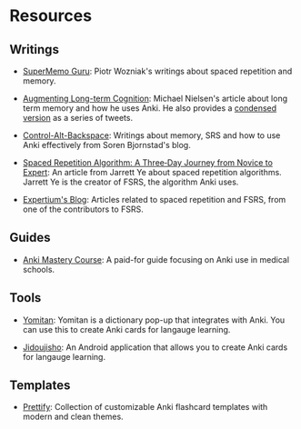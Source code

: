 # Resources

## Writings

- [SuperMemo Guru](https://supermemo.guru/wiki/SuperMemo_Guru): Piotr Wozniak's writings about spaced repetition and memory.

- [Augmenting Long-term Cognition](http://augmentingcognition.com/ltm.html): Michael Nielsen's article about long term memory and how he uses Anki. He also provides a [condensed version](https://twitter.com/michael_nielsen/status/957763229454774272) as a series of tweets.

- [Control-Alt-Backspace](https://controlaltbackspace.org/categories/memory/): Writings about memory, SRS and how to use Anki effectively from Soren Bjornstad's blog.

- [Spaced Repetition Algorithm: A Three‐Day Journey from Novice to Expert](https://github.com/open-spaced-repetition/fsrs4anki/wiki/Spaced-Repetition-Algorithm:-A-Three%E2%80%90Day-Journey-from-Novice-to-Expert): An article from Jarrett Ye about spaced repetition algorithms. Jarrett Ye is the creator of FSRS, the algorithm Anki uses.

- [Expertium's Blog](https://expertium.github.io/): Articles related to spaced repetition and FSRS, from one of the contributors to FSRS.

## Guides

- [Anki Mastery Course](https://www.theanking.com/anki-mastery-course): A paid-for guide focusing on Anki use in medical schools.

## Tools

- [Yomitan](https://yomitan.wiki/): Yomitan is a dictionary pop-up that integrates with Anki. You can use this to create Anki cards for langauge learning.

- [Jidoujisho](https://github.com/arianneorpilla/jidoujisho?tab=readme-ov-file): An Android application that allows you to create Anki cards for langauge learning.

## Templates

- [Prettify](https://github.com/pranavdeshai/anki-prettify#instructions): Collection of customizable Anki flashcard templates with modern and clean themes.
